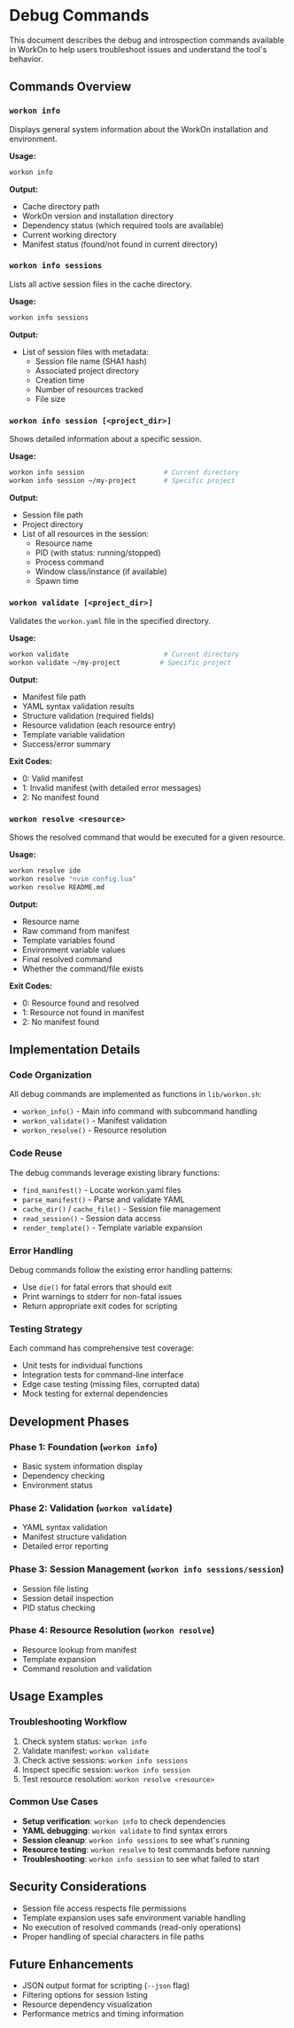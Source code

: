 # Debug Commands

This document describes the debug and introspection commands available in WorkOn to help users troubleshoot issues and understand the tool's behavior.

## Commands Overview

### `workon info`
Displays general system information about the WorkOn installation and environment.

**Usage:**
```bash
workon info
```

**Output:**
- Cache directory path
- WorkOn version and installation directory
- Dependency status (which required tools are available)
- Current working directory
- Manifest status (found/not found in current directory)

### `workon info sessions`
Lists all active session files in the cache directory.

**Usage:**
```bash
workon info sessions
```

**Output:**
- List of session files with metadata:
  - Session file name (SHA1 hash)
  - Associated project directory
  - Creation time
  - Number of resources tracked
  - File size

### `workon info session [<project_dir>]`
Shows detailed information about a specific session.

**Usage:**
```bash
workon info session                    # Current directory
workon info session ~/my-project       # Specific project
```

**Output:**
- Session file path
- Project directory
- List of all resources in the session:
  - Resource name
  - PID (with status: running/stopped)
  - Process command
  - Window class/instance (if available)
  - Spawn time

### `workon validate [<project_dir>]`
Validates the `workon.yaml` file in the specified directory.

**Usage:**
```bash
workon validate                        # Current directory
workon validate ~/my-project          # Specific project
```

**Output:**
- Manifest file path
- YAML syntax validation results
- Structure validation (required fields)
- Resource validation (each resource entry)
- Template variable validation
- Success/error summary

**Exit Codes:**
- 0: Valid manifest
- 1: Invalid manifest (with detailed error messages)
- 2: No manifest found

### `workon resolve <resource>`
Shows the resolved command that would be executed for a given resource.

**Usage:**
```bash
workon resolve ide
workon resolve "nvim config.lua"
workon resolve README.md
```

**Output:**
- Resource name
- Raw command from manifest
- Template variables found
- Environment variable values
- Final resolved command
- Whether the command/file exists

**Exit Codes:**
- 0: Resource found and resolved
- 1: Resource not found in manifest
- 2: No manifest found

## Implementation Details

### Code Organization
All debug commands are implemented as functions in `lib/workon.sh`:
- `workon_info()` - Main info command with subcommand handling
- `workon_validate()` - Manifest validation
- `workon_resolve()` - Resource resolution

### Code Reuse
The debug commands leverage existing library functions:
- `find_manifest()` - Locate workon.yaml files
- `parse_manifest()` - Parse and validate YAML
- `cache_dir()` / `cache_file()` - Session file management
- `read_session()` - Session data access
- `render_template()` - Template variable expansion

### Error Handling
Debug commands follow the existing error handling patterns:
- Use `die()` for fatal errors that should exit
- Print warnings to stderr for non-fatal issues
- Return appropriate exit codes for scripting

### Testing Strategy
Each command has comprehensive test coverage:
- Unit tests for individual functions
- Integration tests for command-line interface
- Edge case testing (missing files, corrupted data)
- Mock testing for external dependencies

## Development Phases

### Phase 1: Foundation (`workon info`)
- Basic system information display
- Dependency checking
- Environment status

### Phase 2: Validation (`workon validate`)
- YAML syntax validation
- Manifest structure validation
- Detailed error reporting

### Phase 3: Session Management (`workon info sessions/session`)
- Session file listing
- Session detail inspection
- PID status checking

### Phase 4: Resource Resolution (`workon resolve`)
- Resource lookup from manifest
- Template expansion
- Command resolution and validation

## Usage Examples

### Troubleshooting Workflow
1. Check system status: `workon info`
2. Validate manifest: `workon validate`
3. Check active sessions: `workon info sessions`
4. Inspect specific session: `workon info session`
5. Test resource resolution: `workon resolve <resource>`

### Common Use Cases
- **Setup verification**: `workon info` to check dependencies
- **YAML debugging**: `workon validate` to find syntax errors
- **Session cleanup**: `workon info sessions` to see what's running
- **Resource testing**: `workon resolve` to test commands before running
- **Troubleshooting**: `workon info session` to see what failed to start

## Security Considerations
- Session file access respects file permissions
- Template expansion uses safe environment variable handling
- No execution of resolved commands (read-only operations)
- Proper handling of special characters in file paths

## Future Enhancements
- JSON output format for scripting (`--json` flag)
- Filtering options for session listing
- Resource dependency visualization
- Performance metrics and timing information